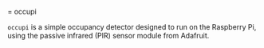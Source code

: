 = occupi

`occupi` is a simple occupancy detector designed to run on the Raspberry Pi,
using the passive infrared (PIR) sensor module from Adafruit.
